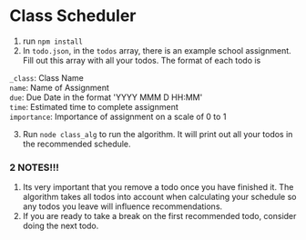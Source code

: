 # Class Scheduler

1. run `npm install`
2. In `todo.json`, in the `todos` array, there is an example school assignment. Fill out this array with all your todos. The format of each todo is

  `_class`: Class Name<br>
  `name`: Name of Assignment<br>
  `due`: Due Date in the format 'YYYY MMM D HH:MM'<br>
  `time`: Estimated time to complete assignment<br>
  `importance`: Importance of assignment on a scale of 0 to 1<br>
  
3. Run `node class_alg` to run the algorithm. It will print out all your todos in the recommended schedule.

### 2 NOTES!!!
1. Its very important that you remove a todo once you have finished it. The algorithm takes all todos into account when calculating your schedule so any todos you leave will influence recommendations.
2. If you are ready to take a break on the first recommended todo, consider doing the next todo.
